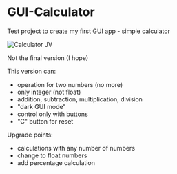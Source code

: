 # GUI-Calculator
Test project to create my first GUI app - simple calculator 

![Calculator JV](https://user-images.githubusercontent.com/107077915/193523063-7f47b935-984d-4da0-af9b-19e799c5d9e3.png)

Not the final version (I hope)

This version can:
  - operation for two numbers (no more)
  - only integer (not float)
  - addition, subtraction, multiplication, division
  - "dark GUI mode"
  - control only with buttons
  - "C" button for reset

Upgrade points:
  - calculations with any number of numbers
  - change to float numbers
  - add percentage calculation
